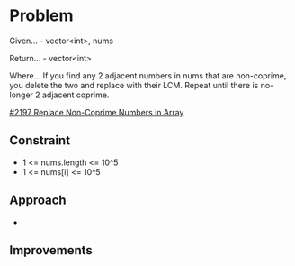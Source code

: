 
# Problem
Given...
    - vector\<int>, nums

Return...
    - vector\<int>

Where...
If you find any 2 adjacent numbers in nums that are non-coprime, you delete the 
two and replace with their LCM. Repeat until there is no-longer 2 adjacent 
coprime.

[\#2197 Replace Non-Coprime Numbers in Array](https://leetcode.com/problems/replace-non-coprime-numbers-in-array/description/?envType=daily-question&envId=2025-09-16)

## Constraint
- 1 <= nums.length <= 10^5
- 1 <= nums\[i] <= 10^5

## Approach
-

## Improvements

